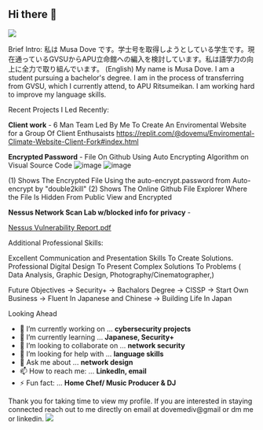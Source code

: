 ## Hi there 👋

<a href="https://www.linkedin.com/in/musa-dove-b413891b3"><img src="https://img.shields.io/badge/LinkedIn-0077B5?style=for-the-badge&logo=linkedin&logoColor=white" /></a>

Brief Intro:
私は Musa Dove です。学士号を取得しようとしている学生です。現在通っているGVSUからAPU立命館への編入を検討しています。私は語学力の向上に全力で取り組んでいます。
(English)
My name is Musa Dove. I am a student pursuing a bachelor's degree. I am in the process of transferring from GVSU, which I currently attend, to APU Ritsumeikan. I am working hard to improve my language skills.

Recent Projects I Led Recently:

**Client work** - 6 Man Team Led By Me To Create An Enviromental Website for a Group Of Client Enthusaists
https://replit.com/@dovemu/Enviromental-Climate-Website-Client-Fork#index.html

**Encrypted Password** - File On Github Using Auto Encrypting Algorithm on Visual Source Code
![image](https://github.com/dovemediv/dovemediv/assets/170662922/93f1e84a-8ce9-4be3-9dd1-1da2213ddf36)
![image](https://github.com/dovemediv/dovemediv/assets/170662922/fe469602-11a6-4a8b-a7ca-b08157b06200)

(1) Shows The Encrypted File Using the auto-encrypt.password from Auto-encrypt by "double2kill" 
(2) Shows The Online Github File Explorer Where the File Is Hidden From Public View and Encrypted


**Nessus Network Scan Lab w/blocked info for privacy** - 

[Nessus Vulnerability Report.pdf](https://github.com/dovemediv/dovemediv/files/15437113/Nessus.Vulnerability.Report.pdf)

Additional Professional Skills:

Excellent Communication and Presentation Skills To Create Solutions.
Professional Digital Design To Present Complex Solutions To Problems ( Data Analysis, Graphic Design, Photography/Cinematographer,) 


Future Objectives
-> Security+
-> Bachalors Degree
-> CISSP
-> Start Own Business 
-> Fluent In Japanese and Chinese
-> Building Life In Japan

Looking Ahead

- 🔭 I’m currently working on ... **cybersecurity projects**
- 🌱 I’m currently learning ... **Japanese, Security+**
- 👯 I’m looking to collaborate on ... **network security**
- 🤔 I’m looking for help with ... **language skills**
- 💬 Ask me about ... **network design**
- 📫 How to reach me: ... **LinkedIn, email**
- ⚡ Fun fact: ... **Home Chef/ Music Producer & DJ**

Thank you for taking time to view my profile.
If you are interested in staying connected reach out to me directly on email at dovemediv@gmail or dm me or linkedin.
<a href="https://www.linkedin.com/in/musa-dove-b413891b3"><img src="https://img.shields.io/badge/LinkedIn-0077B5?style=for-the-badge&logo=linkedin&logoColor=white" /></a>
